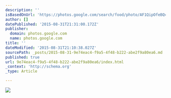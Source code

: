 ```yaml
---
description: ''
isBasedOnUrl: 'https://photos.google.com/search/food/photo/AF1QipOfeBQcRoGCY7YljhERWxDvFq9-MGpAZWa7aXms'
author: []
datePublished: '2015-08-31T21:31:00.172Z'
publisher:
  domain: photos.google.com
  name: photos.google.com
title: ''
dateModified: '2015-08-31T21:10:38.027Z'
sourcePath: _posts/2015-08-31-9e74eac4-f9a5-4f48-b222-abe2f9a80ea6.md
published: true
url: 9e74eac4-f9a5-4f48-b222-abe2f9a80ea6/index.html
_context: 'http://schema.org'
_type: Article

---
```

![](https://lh3.googleusercontent.com/T5JR2qfnh-jPpsmpaofmXyq19cHxHbi2wiBTqwqgDewq=w1384-h778-no)